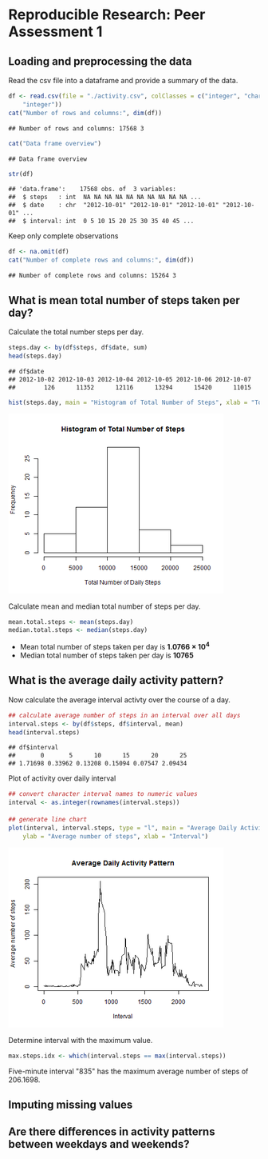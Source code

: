 # Reproducible Research: Peer Assessment 1


## Loading and preprocessing the data
Read the csv file into a dataframe and provide a summary of the data.

```r
df <- read.csv(file = "./activity.csv", colClasses = c("integer", "character", 
    "integer"))
cat("Number of rows and columns:", dim(df))
```

```
## Number of rows and columns: 17568 3
```

```r
cat("Data frame overview")
```

```
## Data frame overview
```

```r
str(df)
```

```
## 'data.frame':	17568 obs. of  3 variables:
##  $ steps   : int  NA NA NA NA NA NA NA NA NA NA ...
##  $ date    : chr  "2012-10-01" "2012-10-01" "2012-10-01" "2012-10-01" ...
##  $ interval: int  0 5 10 15 20 25 30 35 40 45 ...
```


Keep only complete observations

```r
df <- na.omit(df)
cat("Number of complete rows and columns:", dim(df))
```

```
## Number of complete rows and columns: 15264 3
```



## What is mean total number of steps taken per day?
Calculate the total number steps per day.

```r
steps.day <- by(df$steps, df$date, sum)
head(steps.day)
```

```
## df$date
## 2012-10-02 2012-10-03 2012-10-04 2012-10-05 2012-10-06 2012-10-07 
##        126      11352      12116      13294      15420      11015
```



```r
hist(steps.day, main = "Histogram of Total Number of Steps", xlab = "Total Number of Daily Steps")
```

![plot of chunk HistTotalDailySteps](figure/HistTotalDailySteps.png) 


Calculate mean and median total number of steps per day.

```r
mean.total.steps <- mean(steps.day)
median.total.steps <- median(steps.day)
```


* Mean total number of steps taken per day is **1.0766 &times; 10<sup>4</sup>**
* Median total number of steps taken per day is **10765**


## What is the average daily activity pattern?
Now calculate the average interval activty over the course of a day.

```r
## calculate average number of steps in an interval over all days
interval.steps <- by(df$steps, df$interval, mean)
head(interval.steps)
```

```
## df$interval
##       0       5      10      15      20      25 
## 1.71698 0.33962 0.13208 0.15094 0.07547 2.09434
```


Plot of activity over daily interval

```r
## convert character interval names to numeric values
interval <- as.integer(rownames(interval.steps))

## generate line chart
plot(interval, interval.steps, type = "l", main = "Average Daily Activity Pattern", 
    ylab = "Average number of steps", xlab = "Interval")
```

![plot of chunk ActivityPattern](figure/ActivityPattern.png) 


Determine interval with the maximum value.

```r
max.steps.idx <- which(interval.steps == max(interval.steps))
```


Five-minute interval "835" has the maximum average number of steps of 206.1698.

## Imputing missing values



## Are there differences in activity patterns between weekdays and weekends?
